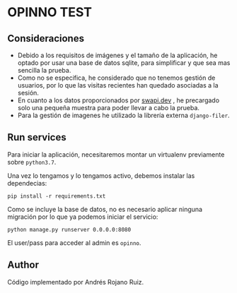 # OPINNO TEST


## Consideraciones

- Debido a los requisitos de imágenes y el tamaño de la aplicación, he optado por usar una
base de datos sqlite, para simplificar y que sea mas sencilla la prueba.
- Como no se especifica, he considerado que no tenemos gestión de usuarios, por lo que las
visitas recientes han quedado asociadas a la sesión.
- En cuanto a los datos proporcionados por [swapi.dev](http://swapi.dev) , he precargado 
solo una pequeña muestra para poder llevar a cabo la prueba.
- Para la gestión de imagenes he utilizado la librería externa `django-filer`.

## Run services

Para iniciar la aplicación, necesitaremos montar un virtualenv previamente sobre `python3.7`.

Una vez lo tengamos y lo tengamos activo, debemos instalar las dependecias:
```
pip install -r requirements.txt
```

Como se incluye la base de datos, no es necesario aplicar ninguna migración por lo que 
ya podemos iniciar el servicio:
```
python manage.py runserver 0.0.0.0:8080
```

El user/pass para acceder al admin es `opinno`.


## Author

Código implementado por Andrés Rojano Ruiz.
